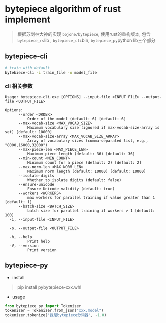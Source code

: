 # bytepiece algorithm of rust implement
> 根据苏剑林大神的实现 `bojone/bytepiece`, 使用rust的重构版本, 包含`bytepiece_rs`lib , `bytepiece_cli`bin, `bytepiece_py`python lib三个部分

## bytepiece-cli
```bash
# train with default
bytebiece-cli -i train_file -o model_file
```
### cli 相关参数
```text
Usage: bytepiece-cli.exe [OPTIONS] --input-file <INPUT_FILE> --output-file <OUTPUT_FILE>

Options:
      --order <ORDER>
          Order of the model (default: 6) [default: 6]
      --max-vocab-size <MAX_VOCAB_SIZE>
          Maximum vocabulary size (ignored if max-vocab-size-array is set) [default: 10000]
      --max-vocab-size-array <MAX_VOCAB_SIZE_ARRAY>
          Array of vocabulary sizes (comma-separated list, e.g., "8000,16000,32000")
      --max-piece-len <MAX_PIECE_LEN>
          Maximum piece length (default: 36) [default: 36]
      --min-count <MIN_COUNT>
          Minimum count for a piece (default: 2) [default: 2]
      --max-norm-len <MAX_NORM_LEN>
          Maximum norm length (default: 10000) [default: 10000]
      --isolate-digits
          Whether to isolate digits (default: false)
      --ensure-unicode
          Ensure Unicode validity (default: true)
      --workers <WORKERS>
          max workers for parallel training if value greater than 1 [default: 1]
      --batch-size <BATCH_SIZE>
          batch size for parallel training if workers > 1 [default: 100]
  -i, --input-file <INPUT_FILE>

  -o, --output-file <OUTPUT_FILE>

  -h, --help
          Print help
  -V, --version
          Print version

```

## bytepiece-py
- install 
> pip install pybytepiece-xxx.whl
- usage

```python
from bytepiece_py import Tokenizer
tokenizer = Tokenizer.from_json("xxx.model")
tokenizer.tokenize("我是bytepiece分词器", -1.0)
```